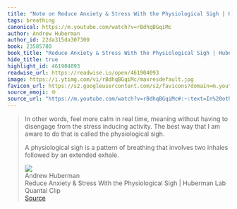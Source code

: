```yaml
---
title: "Note on Reduce Anxiety & Stress With the Physiological Sigh | Huberman Lab Quantal Clip via Andrew Huberman"
tags: breathing
canonical: https://m.youtube.com/watch?v=rBdhqBGqiMc
author: Andrew Huberman
author_id: 22da315da307300
book: 23585780
book_title: "Reduce Anxiety & Stress With the Physiological Sigh | Huberman Lab Quantal Clip"
hide_title: true
highlight_id: 461904093
readwise_url: https://readwise.io/open/461904093
image: https://i.ytimg.com/vi/rBdhqBGqiMc/maxresdefault.jpg
favicon_url: https://s2.googleusercontent.com/s2/favicons?domain=m.youtube.com
source_emoji: 🌐
source_url: "https://m.youtube.com/watch?v=rBdhqBGqiMc#:~:text=In%20other%20words%2C,an%20extended%20exhale."
---
```


> In other words, feel more calm in real time, meaning without having to disengage from the stress inducing activity. The best way that I am aware to do that is called the physiological sigh.
> 
> A physiological sigh is a pattern of breathing that involves two inhales followed by an extended exhale.
> <div class="quoteback-footer"><div class="quoteback-avatar"><img class="mini-favicon" src="https://s2.googleusercontent.com/s2/favicons?domain=m.youtube.com"></div><div class="quoteback-metadata"><div class="metadata-inner"><span style="display:none">FROM:</span><div aria-label="Andrew Huberman" class="quoteback-author"> Andrew Huberman</div><div aria-label="Reduce Anxiety & Stress With the Physiological Sigh | Huberman Lab Quantal Clip" class="quoteback-title"> Reduce Anxiety & Stress With the Physiological Sigh | Huberman Lab Quantal Clip</div></div></div><div class="quoteback-backlink"><a target="_blank" aria-label="go to the full text of this quotation" rel="noopener" href="https://m.youtube.com/watch?v=rBdhqBGqiMc#:~:text=In%20other%20words%2C,an%20extended%20exhale." class="quoteback-arrow"> Source</a></div></div>